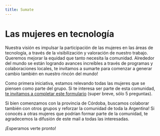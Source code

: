 ```yaml
---
title: Sumate
---
```


# Las mujeres en tecnología

Nuestra visión es impulsar la participación de las mujeres en las áreas de tecnología, a través de la visibilización y valoración de nuestro trabajo. Queremos mejorar la equidad que tanto necesita la comunidad. Alrededor del mundo se están logrando avances increíbles a través de programas y colaboraciones locales, te invitamos a sumarte para comenzar a generar cambio también en nuestro rincón del mundo!

Como primera iniciativa, estamos relevando todas las mujeres que se piensen como parte del grupo. Si te interesa ser parte de esta comunidad, [te invitamos a completar este formulario](https://goo.gl/forms/4Bzbzp5371aHzBJx2) (super breve, sólo 5 preguntas).

Si bien comenzamos con la provincia de Córdoba, buscamos colaborar también con otros grupos y reforzar la comunidad de toda la Argentina! Si conocés a otras mujeres que podrían formar parte de la comunidad, te agradecemos la difusión de este mail a todas las interesadas.

¡Esperamos verte pronto!
